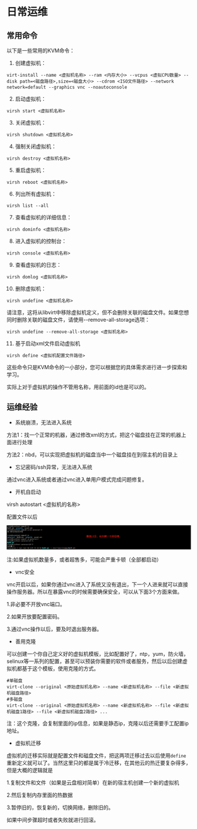 # 日常运维

## 常用命令

以下是一些常用的KVM命令：

1. 创建虚拟机：

```
virt-install --name <虚拟机名称> --ram <内存大小> --vcpus <虚拟CPU数量> --disk path=<磁盘路径>,size=<磁盘大小> --cdrom <ISO文件路径> --network network=default --graphics vnc --noautoconsole
```

2. 启动虚拟机：

```
virsh start <虚拟机名称>
```

3. 关闭虚拟机：

```
virsh shutdown <虚拟机名称>
```

4. 强制关闭虚拟机：

```
virsh destroy <虚拟机名称>
```

5. 重启虚拟机：

```
virsh reboot <虚拟机名称>
```

6. 列出所有虚拟机：

```
virsh list --all
```

7. 查看虚拟机的详细信息：

```
virsh dominfo <虚拟机名称>
```

8. 进入虚拟机的控制台：

```
virsh console <虚拟机名称>
```

9. 查看虚拟机的日志：

```
virsh domlog <虚拟机名称>
```

10. 删除虚拟机：

```
virsh undefine <虚拟机名称>
```
请注意，这将从libvirt中移除虚拟机定义，但不会删除关联的磁盘文件。如果您想同时删除关联的磁盘文件，请使用--remove-all-storage选项：

```
virsh undefine --remove-all-storage <虚拟机名称>
```
11. 基于启动xml文件启动虚拟机

```
virsh define <虚拟机配置文件路径>
```

这些命令只是KVM命令的一小部分，您可以根据您的具体需求进行进一步探索和学习。

实际上对于虚拟机的操作不管用名称，用前面的id也是可以的。

## 运维经验

- 系统崩溃，无法进入系统

方法1：找一个正常的机器，通过修改xml的方式，把这个磁盘挂在正常的机器上面进行处理

方法2：nbd，可以实现把虚拟机的磁盘当中一个磁盘挂在到宿主机的目录上



-  忘记密码/ssh异常，无法进入系统


通过vnc进入系统或者通过vnc进入单用户模式完成问题修复。



- 开机自启动

virsh autostart <虚拟机的名称>

配置文件以后

![image-20231222095127436](.Command/image-20231222095127436.png)

注:如果虚拟机数量多，或者超售多，可能会严重卡顿（全部都启动）

- vnc安全

vnc开启以后，如果你通过vnc进入了系统又没有退出，下一个人进来就可以直接操作服务器。所以在暴露vnc的时候需要确保安全，可以从下面3个方面来做。

1.非必要不开放vnc端口。

2.如果开放要配置密码。

3.通过vnc操作以后，要及时退出服务器。



- 善用克隆

可以创建一个你自己定义好的虚拟机模板，比如配置好了，ntp，yum，防火墙，selinux等一系列的配置，甚至可以预装你需要的软件或者服务，然后以后创建虚拟机都基于这个模板，使用克隆的方式。

```
#单磁盘
virt-clone --original <原始虚拟机名称> --name <新虚拟机名称> --file <新虚拟机磁盘路径>
#多磁盘
virt-clone --original <原始虚拟机名称> --name <新虚拟机名称> --file <新虚拟机磁盘1路径> --file <新虚拟机磁盘2路径> ...
```

注：这个克隆，会复制里面的ip信息，如果是静态ip，克隆以后还需要手工配置ip地址。



- 虚拟机迁移

虚拟机的迁移实际就是配置文件和磁盘文件，把这两项迁移过去以后使用`define`重新定义就可以了。当然这里只的都是属于冷迁移，在其他云的热迁要复杂得多，但是大概的逻辑就是

1.复制文件和文件（如果是云盘相对简单）在新的宿主机创建一个新的虚拟机

2.然后复制内存里面的热数据

3.暂停旧的，恢复新的，切换网络，删除旧的。

如果中间步骤超时或者失败就进行回滚。

